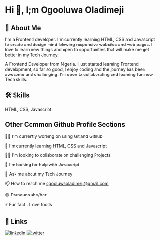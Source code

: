# Hi 👋, I;m Ogooluwa Oladimeji

## 🚀 About Me
I'm a Frontend developer. 
I'm currently learning HTML, CSS and Javascript to create and design mind-blowing responsive websites and web pages.
I love to learn new things and open to opportunities that will make me get better in my Tech Journey.

A Frontend Developer from Nigeria. I just started learning Frontend development, so far so good, I enjoy coding and the journey has been awesome and challenging. 
I'm open to collaborating and learning fun new Tech skills.

## 🛠 Skills
HTML, CSS, Javascript


## Other Common Github Profile Sections
👩‍💻 I'm currently working on using Git and Github 

🧠 I'm currently learning HTML, CSS and Javascript

👯‍♀️ I'm looking to collaborate on challenging Projects

🤔 I'm looking for help with Javascript

💬 Ask me about my Tech Journey

📫 How to reach me ogooluwaoladimeji@gmail.com

😄 Pronouns she/her

⚡️ Fun fact.. I love foods


## 🔗 Links
[![linkedin](https://img.shields.io/badge/linkedin-0A66C2?style=for-the-badge&logo=linkedin&logoColor=white)](https://www.linkedin.com/ogooluwa-oladimeji)
[![twitter](https://img.shields.io/badge/twitter-1DA1F2?style=for-the-badge&logo=twitter&logoColor=white)](https://twitter.com/hippyoyin)

